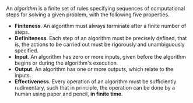 An *algorithm* is a finite set of rules specifying sequences of computational steps for solving a given problem, with the following five properties.
- **Finiteness**. An algorithm must always terminate after a finite number of steps.
- **Definiteness**. Each step of an algorithm must be precisely defined, that is, the actions to be carried out must be rigorously and unambiguously specified.
- **Input**. An algorithm has zero or more inputs, given before the algorithm begins or during the algorithm's execution.
- **Output**. An algorithm has one or more outputs, which relate to the inputs.
- **Effectiveness**. Every operation of an algorithm must be sufficiently rudimentary, such that in principle, the operation can be done by a human using paper and pencil, **in finite time**.
